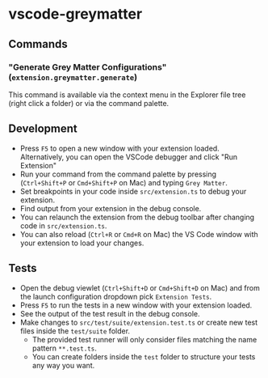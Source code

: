 # vscode-greymatter

## Commands

### "Generate Grey Matter Configurations" (`extension.greymatter.generate`)

This command is available via the context menu in the Explorer file tree (right click a folder) or via the command palette. 

## Development

- Press `F5` to open a new window with your extension loaded. Alternatively, you can open the VSCode debugger and click "Run Extension"
- Run your command from the command palette by pressing (`Ctrl+Shift+P` or `Cmd+Shift+P` on Mac) and typing `Grey Matter`.
- Set breakpoints in your code inside `src/extension.ts` to debug your extension.
- Find output from your extension in the debug console.
- You can relaunch the extension from the debug toolbar after changing code in `src/extension.ts`.
- You can also reload (`Ctrl+R` or `Cmd+R` on Mac) the VS Code window with your extension to load your changes.

## Tests

- Open the debug viewlet (`Ctrl+Shift+D` or `Cmd+Shift+D` on Mac) and from the launch configuration dropdown pick `Extension Tests`.
- Press `F5` to run the tests in a new window with your extension loaded.
- See the output of the test result in the debug console.
- Make changes to `src/test/suite/extension.test.ts` or create new test files inside the `test/suite` folder.
  - The provided test runner will only consider files matching the name pattern `**.test.ts`.
  - You can create folders inside the `test` folder to structure your tests any way you want.